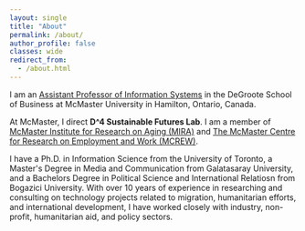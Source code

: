 ```yaml
---
layout: single
title: "About"
permalink: /about/
author_profile: false
classes: wide
redirect_from: 
  - /about.html
---
```


I am an [Assistant Professor of Information Systems](https://degroote.mcmaster.ca/profiles/ekmekcic/) in the DeGroote School of Business at McMaster University in Hamilton, Ontario, Canada. 

At McMaster, I direct **D^4 Sustainable Futures Lab**. I am a member of [McMaster Institute for Research on Aging (MIRA)](https://mira.mcmaster.ca/our-faculty/cansu-ekmekcioglu/) and [The McMaster Centre for Research on Employment and Work (MCREW)](https://mcrew.ca/).


I have a Ph.D. in Information Science from the University of Toronto, a Master's Degree in Media and Communication from Galatasaray University, and a Bachelors Degree in Political Science and International Relatiosn from Bogazici University. With over 10 years of experience in researching and consulting on technology projects related to migration, humanitarian efforts, and international development, I have worked closely with industry, non-profit, humanitarian aid, and policy sectors.
